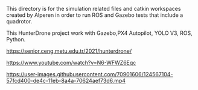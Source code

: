 This directory is for the simulation related files and catkin workspaces created by Alperen in order to run ROS and Gazebo tests that include a quadrotor.

This HunterDrone project work with Gazebo,PX4 Autopilot, YOLO V3, ROS, Python.

https://senior.ceng.metu.edu.tr/2021/hunterdrone/

https://www.youtube.com/watch?v=N6-WFWZ6Eqc


https://user-images.githubusercontent.com/70901606/124567104-57fcd400-de4c-11eb-8a4a-70624aef73d6.mp4

